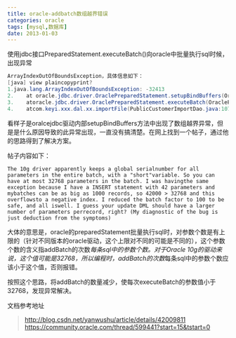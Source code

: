 ```yaml
---
title: oracle-addbatch数组越界错误
categories: oracle
tags: [mysql,数据库]
date: 2013-01-03
---
```


使用jdbc接口PreparedStatement.executeBatch()向oracle中批量执行sql时候，出现异常
``` java
ArrayIndexOutOfBoundsException，具体信息如下：
[java] view plaincopyprint?
1.java.lang.ArrayIndexOutOfBoundsException: -32413  
2.    at oracle.jdbc.driver.OraclePreparedStatement.setupBindBuffers(OraclePreparedStatement.java:2672)  
3.    atoracle.jdbc.driver.OraclePreparedStatement.executeBatch(OraclePreparedStatement.java:10688)  
4.    atcom.keyi.xxx.dal.xx.importFile(PublicCustomerImportDao.java:107)  
```
看样子是oralcejdbc驱动内部setupBindBuffers方法中出现了数组越界异常，但是是什么原因导致的此异常出现，一直没有搞清楚。在网上找到一个帖子，通过他的思路得到了解决方案。

帖子内容如下：
``` 
The 10g driver apparently keeps a global serialnumber for all parameters in the entire batch, with a "short"variable. So you can have at most 32768 parameters in the batch. I was havingthe same exception because I have a INSERT statement with 42 parameters and mybatches can be as big as 1000 records, so 42000 > 32768 and this overflowsto a negative index. I reduced the batch factor to 100 to be safe, and all iswell. I guess your update DML should have a larger number of parameters perrecord, right? (My diagnostic of the bug is just deduction from the symptoms)
```
大体的意思是，oracle的preparedStatement批量执行sql时，对参数个数是有上限的（针对不同版本的oracle驱动，这个上限对不同的可能是不同的），这个参数个数的含义指addBatch的次数*每条sql中的参数个数。对于Oracle 10g的驱动来说，这个值可能是32768，所以编程时，addBatch的次数*每条sql中的参数个数应该小于这个值，否则报错。

按照这个思路，将addBatch的数量减少，使每次executeBatch的参数值小于32768，发现异常解决。



文档参考地址  
> http://blog.csdn.net/yanwushu/article/details/42009811
> https://community.oracle.com/thread/599441?start=15&tstart=0
